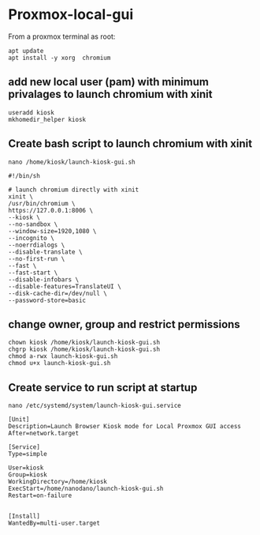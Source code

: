 # Proxmox-local-gui


From a proxmox terminal as root:

```
apt update
apt install -y xorg  chromium
```

## add new local user (pam)  with minimum privalages to launch chromium with xinit
```
useradd kiosk
mkhomedir_helper kiosk
```

## Create bash script to launch chromium with xinit
```
nano /home/kiosk/launch-kiosk-gui.sh
 ```
 ```
#!/bin/sh

# launch chromium directly with xinit
xinit \
/usr/bin/chromium \
https://127.0.0.1:8006 \
--kiosk \
--no-sandbox \
--window-size=1920,1080 \
--incognito \
--noerrdialogs \
--disable-translate \
--no-first-run \
--fast \
--fast-start \
--disable-infobars \
--disable-features=TranslateUI \
--disk-cache-dir=/dev/null \
--password-store=basic
```
## change owner, group and restrict permissions

```
chown kiosk /home/kiosk/launch-kiosk-gui.sh
chgrp kiosk /home/kiosk/launch-kiosk-gui.sh
chmod a-rwx launch-kiosk-gui.sh
chmod u+x launch-kiosk-gui.sh
```

## Create service to run script at startup

```
nano /etc/systemd/system/launch-kiosk-gui.service                
```
```
[Unit]
Description=Launch Browser Kiosk mode for Local Proxmox GUI access
After=network.target

[Service]
Type=simple

User=kiosk
Group=kiosk
WorkingDirectory=/home/kiosk
ExecStart=/home/nanodano/launch-kiosk-gui.sh
Restart=on-failure


[Install]
WantedBy=multi-user.target
```
